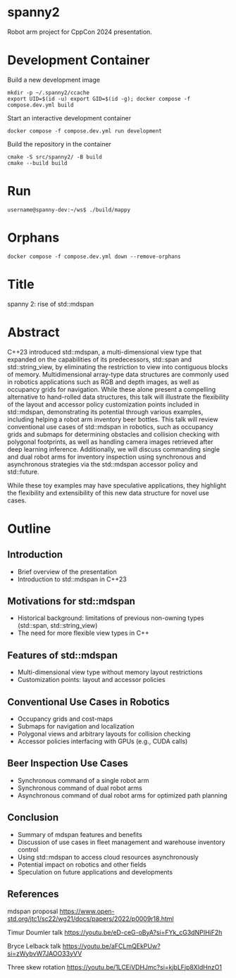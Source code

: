 # spanny2
Robot arm project for CppCon 2024 presentation.

# Development Container
Build a new development image
```shell
mkdir -p ~/.spanny2/ccache
export UID=$(id -u) export GID=$(id -g); docker compose -f compose.dev.yml build
```
Start an interactive development container
```shell
docker compose -f compose.dev.yml run development
```
Build the repository in the container
```shell
cmake -S src/spanny2/ -B build
cmake --build build
```

# Run
```shell
username@spanny-dev:~/ws$ ./build/mappy
```

# Orphans
```shell
docker compose -f compose.dev.yml down --remove-orphans
```

# Title
spanny 2: rise of std::mdspan
# Abstract
C++23 introduced std::mdspan, a multi-dimensional view type that expanded on the capabilities of its predecessors, std::span and std::string_view, by eliminating the restriction to view into contiguous blocks of memory. Multidimensional array-type data structures are commonly used in robotics applications such as RGB and depth images, as well as occupancy grids for navigation. While these alone present a compelling alternative to hand-rolled data structures, this talk will illustrate the flexibility of the layout and accessor policy customization points included in std::mdspan, demonstrating its potential through various examples, including helping a robot arm inventory beer bottles.
This talk will review conventional use cases of std::mdspan in robotics, such as occupancy grids and submaps for determining obstacles and collision checking with polygonal footprints, as well as handling camera images retrieved after deep learning inference. Additionally, we will discuss commanding single and dual robot arms for inventory inspection using synchronous and asynchronous strategies via the std::mdspan accessor policy and std::future.

While these toy examples may have speculative applications, they highlight the flexibility and extensibility of this new data structure for novel use cases.

# Outline
## Introduction
- Brief overview of the presentation
- Introduction to std::mdspan in C++23

## Motivations for std::mdspan
- Historical background: limitations of previous non-owning types (std::span, std::string_view)
- The need for more flexible view types in C++

## Features of std::mdspan
- Multi-dimensional view type without memory layout restrictions
- Customization points: layout and accessor policies

## Conventional Use Cases in Robotics
- Occupancy grids and cost-maps
- Submaps for navigation and localization
- Polygonal views and arbitrary layouts for collision checking
- Accessor policies interfacing with GPUs (e.g., CUDA calls)

## Beer Inspection Use Cases
- Synchronous command of a single robot arm
- Synchronous command of dual robot arms
- Asynchronous command of dual robot arms for optimized path planning

## Conclusion
- Summary of mdspan features and benefits
- Discussion of use cases in fleet management and warehouse inventory control
- Using std::mdspan to access cloud resources asynchronously
- Potential impact on robotics and other fields
- Speculation on future applications and developments

## References
mdspan proposal
https://www.open-std.org/jtc1/sc22/wg21/docs/papers/2022/p0009r18.html

Timur Doumler talk
https://youtu.be/eD-ceG-oByA?si=FYk_cG3dNPIHiF2h

Bryce Lelback talk
https://youtu.be/aFCLmQEkPUw?si=zWybvW7JAOO33yVV

Three skew rotation
https://youtu.be/1LCEiVDHJmc?si=kjbLFjp8XldHnzO1
